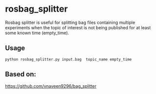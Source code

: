 # rosbag_splitter
Rosbag splitter is useful for splitting bag files containing multiple experiments when the topic of interest is not being published for at least some known time (empty_time).

## Usage

`python rosbag_splitter.py input.bag  topic_name empty_time `

## Based on:
https://github.com/vnaveen9296/bag_splitter

